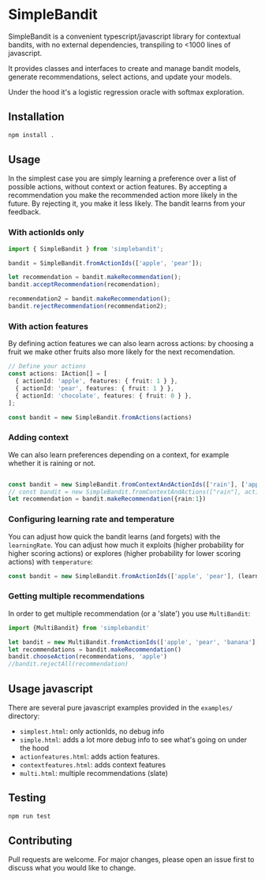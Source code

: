 # SimpleBandit
SimpleBandit is a convenient typescript/javascript library for contextual bandits, with no external dependencies, transpiling to <1000 lines of javascript. 

It provides classes and interfaces to create and manage bandit models, generate recommendations, select actions, and update your models. 

Under the hood it's a logistic regression oracle with softmax exploration. 

## Installation

```sh
npm install .
```

## Usage

In the simplest case you are simply learning a preference over a list of possible actions, without context or action features. By accepting a recommendation you make the recommended action more likely in the future. By rejecting it, you make it less likely. The bandit learns from your feedback. 

### With actionIds only
```typescript
import { SimpleBandit } from 'simplebandit';

bandit = SimpleBandit.fromActionIds(['apple', 'pear']);

let recommendation = bandit.makeRecommendation();
bandit.acceptRecommendation(recomendation);

recommendation2 = bandit.makeRecommendation();
bandit.rejectRecommendation(recommendation2);
```
### With action features
By defining action features we can also learn across actions: by choosing a fruit we make other fruits also more likely for the next recomendation. 

```typescript
// Define your actions
const actions: IAction[] = [
  { actionId: 'apple', features: { fruit: 1 } },
  { actionId: 'pear', features: { fruit: 1 } },
  { actionId: 'chocolate', features: { fruit: 0 } },
];

const bandit = new SimpleBandit.fromActions(actions)
```

### Adding context
We can also learn preferences depending on a context, for example whether it is raining or not. 

```typescript

const bandit = new SimpleBandit.fromContextAndActionIds(['rain'], ['apple', 'pear'])
// const bandit = new SimpleBandit.fromContextAndActions(["rain"], actions])
let recommendation = bandit.makeRecommendation({rain:1})
```

### Configuring learning rate and temperature

You can adjust how quick the bandit learns (and forgets) with the `learningRate`. You can adjust how much it exploits (higher probability for higher scoring actions) or explores (higher probability for lower scoring actions) with `temperature`:

```typescript
const bandit = new SimpleBandit.fromActionIds(['apple', 'pear'], (learningRate:1.0), (temperature:5.0))
```

### Getting multiple recommendations

In order to get multiple recommendation (or a 'slate') you use `MultiBandit`:

```typescript
import {MultiBandit} from 'simplebandit'

let bandit = new MultiBandit.fromActionIds(['apple', 'pear', 'banana'], (nRecommendations:2))
let recommendations = bandit.makeRecommendation()
bandit.chooseAction(recommendations, 'apple')
//bandit.rejectAll(recommendation)
```


## Usage javascript

There are several pure javascript examples provided in the `examples/` directory:

- `simplest.html`: only actionIds, no debug info
- `simple.html`: adds a lot more debug info to see what's going on under the hood
- `actionfeatures.html`: adds action features.
- `contextfeatures.html`: adds context features
- `multi.html`: multiple recommendations (slate)



## Testing

```sh
npm run test
```

## Contributing

Pull requests are welcome. For major changes, please open an issue first to discuss what you would like to change.